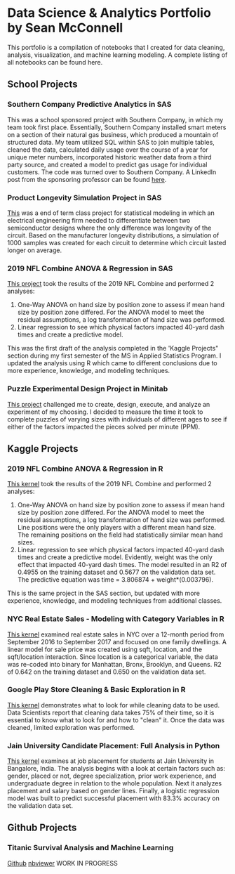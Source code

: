 # Data Science & Analytics Portfolio by Sean McConnell
This portfolio is a compilation of notebooks that I created for data cleaning, analysis, visualization, and machine learning modeling. A complete listing of all notebooks can be found here.

## School Projects

### Southern Company Predictive Analytics in SAS
This was a school sponsored project with Southern Company, in which my team took first place. Essentially, Southern Company installed smart meters on a section of their natural gas business, which produced a mountain of structured data. My team utilized SQL within SAS to join multiple tables, cleaned the data, calculated daily usage over the course of a year for unique meter numbers, incorporated historic weather data from a third party source, and created a model to predict gas usage for individual customers. The code was turned over to Southern Company. A LinkedIn post from the sponsoring professor can be found [here](https://www.linkedin.com/feed/update/urn:li:activity:6609995794374373376/).

### Product Longevity Simulation Project in SAS
[This](https://github.com/smcconn5/Portfolio/blob/master/Projects/Longevity%20Simulation%20Project.pdf) was a end of term class project for statistical modeling in which an electrical engineering firm needed to differentiate between two semiconductor designs where the only difference was longevity of the circuit. Based on the manufacturer longevity distributions, a simulation of 1000 samples was created for each circuit to determine which circuit lasted longer on average.

### 2019 NFL Combine ANOVA & Regression in SAS
[This project](https://github.com/smcconn5/Portfolio/blob/master/Projects/2019%20NFL%20Combine%20Analysis.pdf) took the results of the 2019 NFL Combine and performed 2 analyses:
1.	One-Way ANOVA on hand size by position zone to assess if mean hand size by position zone differed. For the ANOVA model to meet the residual assumptions, a log transformation of hand size was performed.
2.	Linear regression to see which physical factors impacted 40-yard dash times and create a predictive model.

This was the first draft of the analysis completed in the 'Kaggle Projects" section during my first semester of the MS in Applied Statistics Program. I updated the analysis using R which came to different conclusions due to more experience, knowledge, and modeling techniques.

### Puzzle Experimental Design Project in Minitab
[This project](https://github.com/smcconn5/Portfolio/blob/master/Projects/Puzzle%20Experimental%20Design%20Project.pdf) challenged me to create, design, execute, and analyze an experiment of my choosing. I decided to measure the time it took to complete puzzles of varying sizes with individuals of different ages to see if either of the factors impacted the pieces solved per minute (PPM).

## Kaggle Projects

### 2019 NFL Combine ANOVA & Regression in R
[This kernel](https://www.kaggle.com/smcconn5/2019-nfl-combine-anova-regression) took the results of the 2019 NFL Combine and performed 2 analyses:
1.	One-Way ANOVA on hand size by position zone to assess if mean hand size by position zone differed. For the ANOVA model to meet the residual assumptions, a log transformation of hand size was performed. Line positions were the only players with a different mean hand size. The remaining positions on the field had statistically similar mean hand sizes.
2.	Linear regression to see which physical factors impacted 40-yard dash times and create a predictive model. Evidently, weight was the only effect that impacted 40-yard dash times. The model resulted in an R2 of 0.4955 on the training dataset and 0.5677 on the validation data set. The predictive equation was time = 3.806874 + weight*(0.003796).

This is the same project in the SAS section, but updated with more experience, knowledge, and modeling techniques from additional classes.

### NYC Real Estate Sales - Modeling with Category Variables in R
[This kernel](https://www.kaggle.com/smcconn5/nyc-re-sales-modeling-with-category-variables) examined real estate sales in NYC over a 12-month period from September 2016 to September 2017 and focused on one family dwellings. A linear model for sale price was created using sqft, location, and the sqft/location interaction. Since location is a categorical variable, the data was re-coded into binary for Manhattan, Bronx, Brooklyn, and Queens. R2 of 0.642 on the training dataset and 0.650 on the validation data set.

### Google Play Store Cleaning & Basic Exploration in R
[This kernel](https://www.kaggle.com/smcconn5/google-play-store-cleaning-basic-exploration) demonstrates what to look for while cleaning data to be used. Data Scientists report that cleaning data takes 75% of their time, so it is essential to know what to look for and how to "clean" it. Once the data was cleaned, limited exploration was performed.

### Jain University Candidate Placement: Full Analysis in Python
[This kernel](https://www.kaggle.com/smcconn5/jain-university-candidate-placement-full-analysis) examines at job placement for students at Jain University in Bangalore, India. The analysis begins with a look at certain factors such as: gender, placed or not, degree specialization, prior work experience, and undergraduate degree in relation to the whole population. Next it analyzes placement and salary based on gender lines. Finally, a logistic regression model was built to predict successful placement with 83.3% accuracy on the validation data set.

## Github Projects

### Titanic Survival Analysis and Machine Learning
[Github](https://github.com/smcconn5/Portfolio/blob/master/Projects/.ipynb_checkpoints/Titanic%20Survival%20Analysis%20and%20Machine%20Learning-checkpoint.ipynb) [nbviewer](https://nbviewer.jupyter.org/github/smcconn5/Portfolio/blob/master/Projects/.ipynb_checkpoints/Titanic%20Survival%20Analysis%20and%20Machine%20Learning-checkpoint.ipynb)
WORK IN PROGRESS
 
